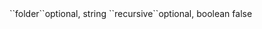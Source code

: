 <tr><td>``folder``</td><td>optional, string</td><td></td>
<td></td>
<td></td></tr>
<tr><td>``recursive``</td><td>optional, boolean</td><td></td>
<td></td>
<td>false</td></tr>

